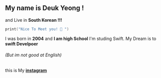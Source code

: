 
## My name is __Deuk Yeong !__ 
and
Live in __South Korean !!!__
```Swift
print("Nice To Meet you! 🎉 ")
```
I was born in __2004__ and __I am high School__
I'm studing Swift. My Dream is to __swift Develpoer__
######  (But im not good at English)
this is My [__instagram__](www.instagram.com/Deuk_04/)
